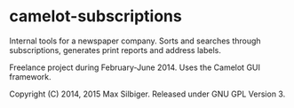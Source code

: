 camelot-subscriptions
=======

Internal tools for a newspaper company. Sorts and searches through subscriptions, generates print reports and address labels.

Freelance project during February-June 2014. Uses the Camelot GUI framework.

Copyright (C) 2014, 2015 Max Silbiger. Released under GNU GPL Version 3.